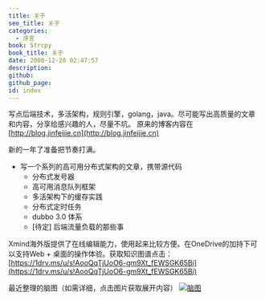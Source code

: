 ```yaml
---
title: 关于
seo_title: 关于
categories:
  - 序言
book: Strcpy
book_title: 关于
date: 2000-12-20 02:47:57
description:
github:
github_page:
id: index
---
```


写点后端技术，多活架构，规则引擎，golang，java。尽可能写出高质量的文章和内容，分享给感兴趣的人，尽量不坑。
原来的博客内容在[http://blog.jinfeijie.cn](http://blog.jinfeijie.cn)

新的一年了准备把节奏打满。
* 写一个系列的高可用分布式架构的文章，携带源代码
  - 分布式发号器
  - 高可用消息队列框架
  - 多活架构下的缓存实践
  - 分布式定时任务
  - dubbo 3.0 体系
  - [待定] 后端流量负载的那些事



Xmind海外版提供了在线编辑能力，使用起来比较方便。在OneDrive的加持下可以支持Web + 桌面的操作体验。获取知识图谱点击：[https://1drv.ms/u/s!AooQqTjUoO6-gm9Xt_fEWSGK65Bi](https://1drv.ms/u/s!AooQqTjUoO6-gm9Xt_fEWSGK65Bi)

最近整理的脑图（如需详细，点击图片获取展开内容）
[![脑图](https://static.jinfeijie.cn/2021/12/16/202112262242.png)](https://static.jinfeijie.cn//2021/12/26/211226.png)